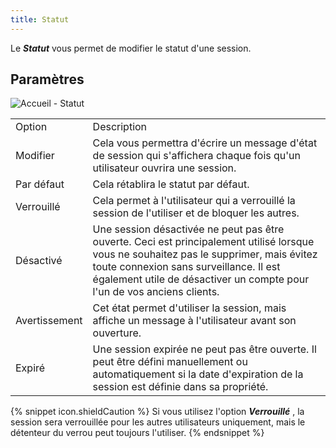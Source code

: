 ```yaml
---
title: Statut
---
```

Le ***Statut*** vous permet de modifier le statut d'une session. 

## Paramètres 

![Accueil - Statut](/img/fr/rdm/mac/clip409.png) 

<table>
	<tr>
		<td>
Option 
		</td>
		<td>
Description 
		</td>
	</tr>
		<td>
Modifier 
		</td>
		<td>
Cela vous permettra d'écrire un message d'état de session qui s'affichera chaque fois qu'un utilisateur ouvrira une session. 
		</td>
	</tr>
		<td>
Par défaut 
		</td>
		<td>
Cela rétablira le statut par défaut. 
		</td>
	</tr>
		<td>
Verrouillé 
		</td>
		<td>
Cela permet à l'utilisateur qui a verrouillé la session de l'utiliser et de bloquer les autres. 
		</td>
	</tr>
		<td>
Désactivé 
		</td>
		<td>
Une session désactivée ne peut pas être ouverte. Ceci est principalement utilisé lorsque vous ne souhaitez pas le supprimer, mais évitez toute connexion sans surveillance. Il est également utile de désactiver un compte pour l'un de vos anciens clients. 
		</td>
	</tr>
		<td>
Avertissement 
		</td>
		<td>
Cet état permet d'utiliser la session, mais affiche un message à l'utilisateur avant son ouverture. 
		</td>
	</tr>
		<td>
Expiré 
		</td>
		<td>
Une session expirée ne peut pas être ouverte. Il peut être défini manuellement ou automatiquement si la date d'expiration de la session est définie dans sa propriété. 
		</td>
	</tr>
</table>

{% snippet icon.shieldCaution %} 
Si vous utilisez l'option ***Verrouillé*** , la session sera verrouillée pour les autres utilisateurs uniquement, mais le détenteur du verrou peut toujours l'utiliser. 
{% endsnippet %}
  

